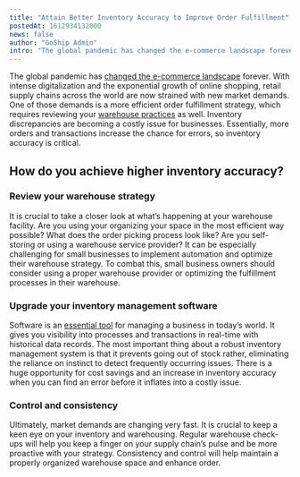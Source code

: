 ```yaml
---
title: "Attain Better Inventory Accuracy to Improve Order Fulfillment"
postedAt: 1612934132000
news: false
author: "GoShip Admin"
intro: "The global pandemic has changed the e-commerce landscape forever. With intense digitalization and the exponential growth of online shopping, retail supply chains across the world are now strained with new market demands. One of those demands is a more efficient order fulfillment strategy, which requires reviewing your warehouse practices as well. Inventory discrepancies are becoming a costly issue for businesses. Essentially, more orders and transactions increase the chance for errors, so inventory accuracy"
---
```

The global pandemic has [changed the e-commerce landscape](https://www.goship.com/blog/3-tips-for-shipping-strategy-success-in-2021/) forever. With intense digitalization and the exponential growth of online shopping, retail supply chains across the world are now strained with new market demands. One of those demands is a more efficient order fulfillment strategy, which requires reviewing your [warehouse practices](https://www.plslogistics.com/blog/3-predicted-warehouse-management-trends-for-2021) as well. Inventory discrepancies are becoming a costly issue for businesses. Essentially, more orders and transactions increase the chance for errors, so inventory accuracy is critical.

How do you achieve higher inventory accuracy?
---------------------------------------------

### Review your warehouse strategy

It is crucial to take a closer look at what’s happening at your warehouse facility. Are you using your organizing your space in the most efficient way possible? What does the order picking process look like? Are you self-storing or using a warehouse service provider? It can be especially challenging for small businesses to implement automation and optimize their warehouse strategy. To combat this, small business owners should consider using a proper warehouse provider or optimizing the fulfillment processes in their warehouse.

### Upgrade your inventory management software

Software is an [essential tool](https://www.goship.com/blog/2021-outlook-small-business-trends/) for managing a business in today’s world. It gives you visibility into processes and transactions in real-time with historical data records. The most important thing about a robust inventory management system is that it prevents going out of stock rather, eliminating the reliance on instinct to detect frequently occurring issues. There is a huge opportunity for cost savings and an increase in inventory accuracy when you can find an error before it inflates into a costly issue.

### Control and consistency

Ultimately, market demands are changing very fast. It is crucial to keep a keen eye on your inventory and warehousing. Regular warehouse check-ups will help you keep a finger on your supply chain’s pulse and be more proactive with your strategy. Consistency and control will help maintain a properly organized warehouse space and enhance order.
